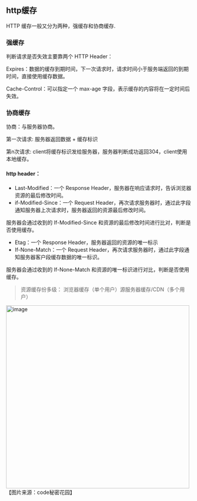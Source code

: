 ## http缓存
HTTP 缓存一般又分为两种，强缓存和协商缓存.

### 强缓存
判断请求是否失效主要靠两个 HTTP Header：

Expires：数据的缓存到期时间，下一次请求时，请求时间小于服务端返回的到期时间，直接使用缓存数据。

Cache-Control：可以指定一个 max-age 字段，表示缓存的内容将在一定时间后失效。

### 协商缓存

协商：与服务器协商。

第一次请求: 服务器返回数据 + 缓存标识

第n次请求: client将缓存标识发给服务器，服务器判断成功返回304，client使用本地缓存。

#### http header：
- Last-Modified：一个 Response Header，服务器在响应请求时，告诉浏览器资源的最后修改时间。
- if-Modified-Since：一个 Request Header，再次请求服务器时，通过此字段通知服务器上次请求时，服务器返回的资源最后修改时间。

服务器会通过收到的 If-Modified-Since 和资源的最后修改时间进行比对，判断是否使用缓存。

- Etag：一个 Response Header，服务器返回的资源的唯一标示
- If-None-Match：一个 Request Header，再次请求服务器时，通过此字段通知服务器客户段缓存数据的唯一标识。

服务器会通过收到的 If-None-Match 和资源的唯一标识进行对比，判断是否使用缓存。

> 资源缓存份多级：
浏览器缓存（单个用户）源服务器缓存/CDN（多个用户）

<img width="498" alt="image" src="https://user-images.githubusercontent.com/11763399/155143209-ad360870-5a4a-491d-b262-79dd7ef77732.png">
【图片来源：code秘密花园】
